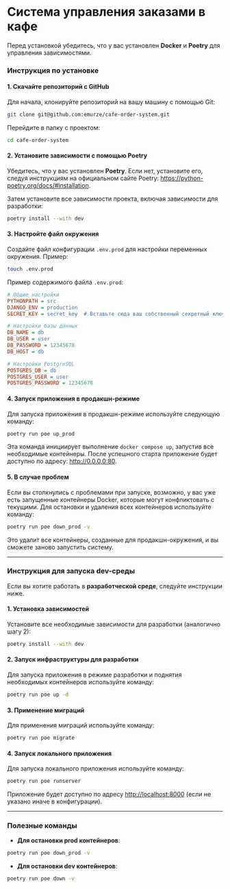 # Система управления заказами в кафе

Перед установкой убедитесь, что у вас установлен **Docker** и **Poetry** для
управления зависимостями.

### Инструкция по установке

#### 1. Скачайте репозиторий с GitHub

Для начала, клонируйте репозиторий на вашу машину с помощью Git:

```bash
git clone git@github.com:emurze/cafe-order-system.git
```

Перейдите в папку с проектом:

```bash
cd cafe-order-system
```

#### 2. Установите зависимости с помощью Poetry

Убедитесь, что у вас установлен **Poetry**. Если нет, установите его, следуя
инструкциям на официальном сайте
Poetry: https://python-poetry.org/docs/#installation.

Затем установите все зависимости проекта, включая зависимости для разработки:

```bash
poetry install --with dev
```

#### 3. Настройте файл окружения

Создайте файл конфигурации `.env.prod` для настройки переменных окружения.
Пример:

```bash
touch .env.prod
```

Пример содержимого файла `.env.prod`:

```ini
# Общие настройки
PYTHONPATH = src
DJANGO_ENV = production
SECRET_KEY = secret_key  # Вставьте сюда ваш собственный секретный ключ

# Настройки базы данных
DB_NAME = db
DB_USER = user
DB_PASSWORD = 12345678
DB_HOST = db

# Настройки PostgreSQL
POSTGRES_DB = db
POSTGRES_USER = user
POSTGRES_PASSWORD = 12345678
```

#### 4. Запуск приложения в продакшн-режиме

Для запуска приложения в продакшн-режиме используйте следующую команду:

```bash
poetry run poe up_prod
```
Эта команда инициирует выполнение ```docker compose up```, запустив все необходимые контейнеры. 
После успешного старта приложение будет доступно по адресу: http://0.0.0.0:80.

#### 5. В случае проблем

Если вы столкнулись с проблемами при запуске, возможно, у вас уже есть
запущенные контейнеры Docker, которые могут конфликтовать с текущими. Для
остановки и удаления всех контейнеров используйте команду:

```bash
poetry run poe down_prod -v
```

Это удалит все контейнеры, созданные для продакшн-окружения, и вы сможете
заново запустить систему.

---

### Инструкция для запуска dev-среды

Если вы хотите работать в **разработческой среде**, следуйте инструкции ниже.

#### 1. Установка зависимостей

Установите все необходимые зависимости для разработки (аналогично шагу 2):

```bash
poetry install --with dev
```

#### 2. Запуск инфраструктуры для разработки

Для запуска приложения в режиме разработки и поднятия необходимых контейнеров
используйте команду:

```bash
poetry run poe up -d
```

#### 3. Применение миграций

Для применения миграций используйте команду:

```bash
poetry run poe migrate
```

#### 4. Запуск локального приложения

Для запуска локального приложения используйте команду:

```bash
poetry run poe runserver
```

Приложение будет доступно по
адресу [http://localhost:8000](http://localhost:8000) (если не указано иначе в
конфигурации).

---

### Полезные команды

- **Для остановки prod контейнеров**:

```bash
poetry run poe down_prod -v
```

- **Для остановки dev контейнеров**:

```bash
poetry run poe down -v
```

